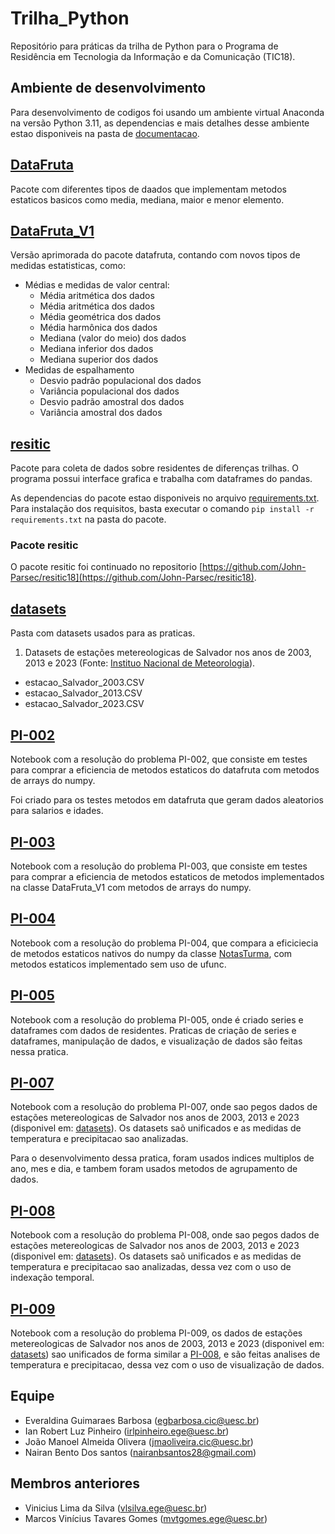 # Trilha_Python
Repositório para práticas da trilha de Python para o Programa de Residência em Tecnologia da Informação e da Comunicação (TIC18).

## Ambiente de desenvolvimento
Para desenvolvimento de codigos foi usando um ambiente virtual Anaconda na versão Python 3.11, as dependencias e mais detalhes desse ambiente estao disponiveis na pasta de [documentacao](documentacao/).

## [DataFruta](datafruta/)
Pacote com diferentes tipos de daados que implementam metodos estaticos basicos como media, mediana, maior e menor elemento.

## [DataFruta_V1](DataFruta_V1/)
Versão aprimorada do pacote datafruta, contando com novos tipos de medidas estatisticas, como:

- Médias e medidas de valor central:
    - Média aritmética dos dados
    - Média aritmética dos dados
    - Média geométrica dos dados
    - Média harmônica dos dados
    - Mediana (valor do meio) dos dados
    - Mediana inferior dos dados
    - Mediana superior dos dados
- Medidas de espalhamento
    - Desvio padrão populacional dos dados
    - Variância populacional dos dados
    - Desvio padrão amostral dos dados
    - Variância amostral dos dados
  
## [resitic](resitic/)
Pacote para coleta de dados sobre residentes de diferenças trilhas. O programa possui interface grafica e trabalha com dataframes do pandas. 

As dependencias do pacote estao disponiveis no arquivo [requirements.txt](resitic/requirements.txt). Para instalação dos requisitos, basta executar o comando `pip install -r requirements.txt` na pasta do pacote.

### Pacote resitic
O pacote resitic foi continuado no repositorio [https://github.com/John-Parsec/resitic18](https://github.com/John-Parsec/resitic18).

## [datasets](datasets/)
Pasta com datasets usados para as praticas.
1. Datasets de estações metereologicas de Salvador nos anos de 2003, 2013 e 2023 (Fonte: [Instituo Nacional de Meteorologia](https://portal.inmet.gov.br/dadoshistoricos)).
 - estacao_Salvador_2003.CSV
 - estacao_Salvador_2013.CSV
 - estacao_Salvador_2023.CSV

## [PI-002](PI-002.ipynb)
Notebook com a resolução do problema PI-002, que consiste em testes para comprar a eficiencia de metodos estaticos do datafruta com metodos de arrays do numpy.

Foi criado para os testes metodos em datafruta que geram dados aleatorios para salarios e idades.

## [PI-003](PI-003.ipynb)
Notebook com a resolução do problema PI-003, que consiste em testes para comprar a eficiencia de metodos estaticos de metodos implementados na classe DataFruta_V1 com metodos de arrays do numpy.

## [PI-004](PI-004.ipynb)
Notebook com a resolução do problema PI-004, que compara a eficiciecia de metodos estaticos nativos do numpy da classe [NotasTurma](DataFruta_V1/NotasTurma.py), com metodos estaticos implementado sem uso de ufunc.

## [PI-005](PI-005.ipynb)
Notebook com a resolução do problema PI-005, onde é criado series e dataframes com dados de residentes. Praticas de criação de series e dataframes, manipulação de dados, e visualização de dados são feitas nessa pratica.

## [PI-007](PI-007.ipynb)
Notebook com a resolução do problema PI-007, onde sao pegos dados de estações metereologicas de Salvador nos anos de 2003, 2013 e 2023 (disponivel em: [datasets](datasets/)). Os datasets saõ unificados e as medidas de temperatura e precipitacao sao analizadas.

Para o desenvolvimento dessa pratica, foram usados indices multiplos de ano, mes e dia, e tambem foram usados metodos de agrupamento de dados.


## [PI-008](PI-008.ipynb)
Notebook com a resolução do problema PI-008, onde sao pegos dados de estações metereologicas de Salvador nos anos de 2003, 2013 e 2023 (disponivel em: [datasets](datasets/)). Os datasets saõ unificados e as medidas de temperatura e precipitacao sao analizadas, dessa vez com o uso de indexação temporal.

## [PI-009](PI-009.ipynb)
Notebook com a resolução do problema PI-009, os dados de estações metereologicas de Salvador nos anos de 2003, 2013 e 2023 (disponivel em: [datasets](datasets/)) sao unificados de forma similar a [PI-008](PI-008.ipynb), e são feitas analises de temperatura e precipitacao, dessa vez com o uso de visualização de dados.

## Equipe
 - Everaldina Guimaraes Barbosa (egbarbosa.cic@uesc.br)
 - Ian Robert Luz Pinheiro (irlpinheiro.ege@uesc.br)
 - João Manoel Almeida Olivera (jmaoliveira.cic@uesc.br)
 - Nairan Bento Dos santos (nairanbsantos28@gmail.com)
  
## Membros anteriores
 - Vinicius Lima da Silva (vlsilva.ege@uesc.br)
 - Marcos Vinícius Tavares Gomes (mvtgomes.ege@uesc.br)
